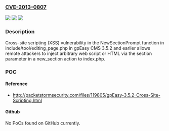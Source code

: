 ### [CVE-2013-0807](https://cve.mitre.org/cgi-bin/cvename.cgi?name=CVE-2013-0807)
![](https://img.shields.io/static/v1?label=Product&message=n%2Fa&color=blue)
![](https://img.shields.io/static/v1?label=Version&message=n%2Fa&color=blue)
![](https://img.shields.io/static/v1?label=Vulnerability&message=n%2Fa&color=brighgreen)

### Description

Cross-site scripting (XSS) vulnerability in the NewSectionPrompt function in include/tool/editing_page.php in gpEasy CMS 3.5.2 and earlier allows remote attackers to inject arbitrary web script or HTML via the section parameter in a new_section action to index.php.

### POC

#### Reference
- http://packetstormsecurity.com/files/119805/gpEasy-3.5.2-Cross-Site-Scripting.html

#### Github
No PoCs found on GitHub currently.

